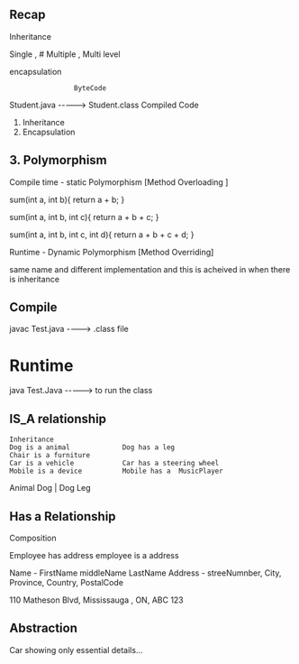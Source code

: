 ## Recap 


Inheritance 

Single , # Multiple , Multi level

encapsulation 


                    ByteCode
Student.java -----> Student.class
                    Compiled Code 


1. Inheritance 
2. Encapsulation 


## 3. Polymorphism

Compile time  - static Polymorphism 
[Method Overloading ]

sum(int a, int b){
return a + b;
}


sum(int a, int b, int c){
return a + b + c;
}

sum(int a, int b, int c, int d){
return a + b + c + d;
}



Runtime - Dynamic Polymorphism 
[Method Overriding]


same name and different implementation and this is acheived in
when there is inheritance 






## Compile 
javac Test.java   ----> .class file

# Runtime
java Test.Java    -----> to run the class 





## IS_A relationship 

    Inheritance 
    Dog is a animal             Dog has a leg
    Chair is a furniture       
    Car is a vehicle            Car has a steering wheel 
    Mobile is a device          Mobile has a  MusicPlayer

Animal                  Dog
 |
Dog                     Leg

## Has a Relationship
Composition 



Employee has address 
employee is a address 


Name - FirstName middleName LastName 
Address - streeNumnber, City, Province, Country, PostalCode

110 Matheson Blvd, Mississauga , ON, ABC 123













## Abstraction 

Car 
showing only essential details... 























